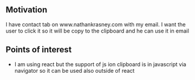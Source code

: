 <h2>Motivation</h2>
I have contact tab on www.nathankrasney.com with my email. I want the user to click it so it will be copy to the clipboard and he can use it in email

<h2>Points of interest</h2>
<ul>
<li>I am using react but the support of js ion clipboard is in javascript via navigator so it can be used also outside of react</li>
</ul>